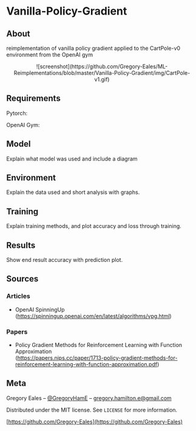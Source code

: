 # Vanilla-Policy-Gradient

## About
reimplementation of vanilla policy gradient applied to the CartPole-v0 environment from the OpenAI gym<br/>


<center>
![screenshot](https://github.com/Gregory-Eales/ML-Reimplementations/blob/master/Vanilla-Policy-Gradient/img/CartPole-v1.gif)
</center>


## Requirements

Pytorch: <br/>

OpenAI Gym: <br/>

## Model





Explain what model was used and include a diagram

## Environment

Explain the data used and short analysis with graphs.

## Training

Explain training methods, and plot accuracy and loss through training.

## Results

Show end result accuracy with prediction plot.

## Sources

### Articles
* OpenAI SpinningUp (https://spinningup.openai.com/en/latest/algorithms/vpg.html)

### Papers
* Policy Gradient Methods for Reinforcement Learning with Function Approximation <br/>
  (https://papers.nips.cc/paper/1713-policy-gradient-methods-for-reinforcement-learning-with-function-approximation.pdf)

## Meta

Gregory Eales – [@GregoryHamE](https://twitter.com/GregoryHamE) – gregory.hamilton.e@gmail.com

Distributed under the MIT license. See ``LICENSE`` for more information.

[https://github.com/Gregory-Eales](https://github.com/Gregory-Eales)
